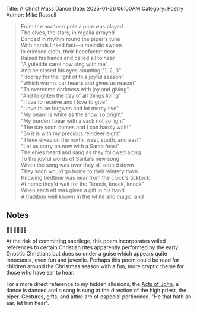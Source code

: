 Title: A Christ Mass Dance
Date: 2025-01-26 06:00AM
Category: Poetry
Author: Mike Russell

> From the northern pole a pipe was played<br>
The elves, the stars, in regalia arrayed<br>
Danced in rhythm round the piper's tune<br>
With hands linked fast—a melodic swoon<br>
In crimson cloth, their benefactor dear<br>
Raised his hands and called all to hear<br>
"A yuletide carol now sing with me"<br>
And he closed his eyes counting "1, 2, 3"<br>
"Hooray for the light of this joyful season"<br>
"Which warms our hearts and gives us reason"<br>
"To overcome darkness with joy and giving"<br>
"And brighten the day of all things living"<br>
"I love to receive and I love to give"<br>
"I love to be forgiven and let mercy live"<br>
"My beard is white as the snow so bright"<br>
"My burden I bear with a sack not so light"<br>
"The day soon comes and I can hardly wait!"<br>
"So it is with my precious reindeer eight"<br>
"Three elves on the north, west, south, and east"<br>
"Let us carry on now with a Santa feast"<br>
The elves heard and sang as they followed along<br>
To the joyful words of Santa's new song<br>
When the song was over they all settled down<br>
They soon would go home to their wintery town<br>
Knowing bedtime was near from the clock's ticktock<br>
At home they'd wait for the "knock, knock, knock"<br>
When each elf was given a gift in his hand<br>
A tradition well known in the white and magic land

## Notes

🎅🤶🧝‍♂️🧝‍♀️

At the risk of committing sacrilege, this poem incorporates veiled references to certain Christian rites apparently performed by the early Gnostic Christians but does so under a guise which appears quite innocuous, even fun and juvenile. Perhaps this poem could be read for children around the Christmas season with a fun, more cryptic theme for those who have ear to hear.

For a more direct reference to my hidden allusions, the [Acts of John](https://en.wikipedia.org/wiki/Acts_of_John), a dance is danced and a song is sung at the direction of the high priest, the piper. Gestures, gifts, and attire are of especial pertinence. "He that hath an ear, let him hear".
